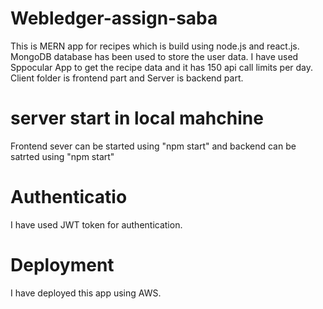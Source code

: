 # Webledger-assign-saba
This is MERN app for recipes which is build using node.js and react.js. MongoDB database has been used to store the user data.
I have used Sppocular App to get the recipe data and it has 150 api call limits per day.
Client folder is frontend part and Server is backend part.

# server start in local mahchine
Frontend sever can be started using "npm start" and backend can be satrted using "npm start"

# Authenticatio
I have used JWT token for authentication.

# Deployment
I have deployed this app using AWS.


